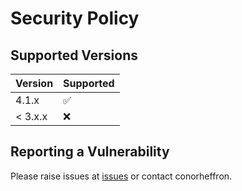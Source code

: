 # Security Policy

## Supported Versions

| Version | Supported          |
| ------- | ------------------ |
| 4.1.x   | :white_check_mark: |
| < 3.x.x   | :x:                |

## Reporting a Vulnerability

Please raise issues at [issues](https://github.com/conorheffron/ironoc-db/issues) or contact conorheffron.
